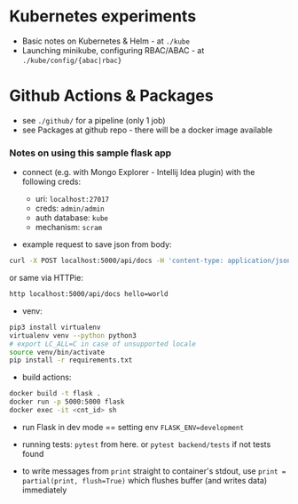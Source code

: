 # Kubernetes experiments

- Basic notes on Kubernetes & Helm - at `./kube`
- Launching minikube, configuring RBAC/ABAC - at `./kube/config/{abac|rbac}`

# Github Actions & Packages

- see `./github/` for a pipeline (only 1 job)
- see Packages at github repo - there will be a docker image available

### Notes on using this sample flask app

- connect (e.g. with Mongo Explorer - Intellij Idea plugin) with the following creds:
  - uri: `localhost:27017`
  - creds: `admin/admin`
  - auth database: `kube`
  - mechanism: `scram`

- example request to save json from body:
```bash
curl -X POST localhost:5000/api/docs -H 'content-type: application/json' -d '{"hello": "world"}'
```

or same via HTTPie:
```bash
http localhost:5000/api/docs hello=world
```

- venv:
```bash
pip3 install virtualenv
virtualenv venv --python python3
# export LC_ALL=C in case of unsupported locale
source venv/bin/activate
pip install -r requirements.txt 
```

- build actions:
```bash
docker build -t flask .
docker run -p 5000:5000 flask
docker exec -it <cnt_id> sh
```

- run Flask in dev mode == setting env `FLASK_ENV=development`

- running tests: `pytest` from here. or `pytest backend/tests` if not tests found

- to write messages from `print` straight to container's stdout, use `print = partial(print, flush=True)` which
flushes buffer (and writes data) immediately
